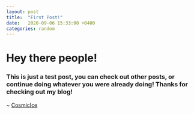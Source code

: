 ```yaml
---
layout: post
title:  "First Post!"
date:   2020-09-06 15:33:00 +0400
categories: random
---
```

# Hey there people!
### This is just a test post, you can check out other posts, or continue doing whatever you were already doing! Thanks for checking out my blog!
~ [CosmicIce](https://cosmicice.me)